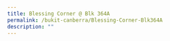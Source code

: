 ```yaml
---
title: Blessing Corner @ Blk 364A​
permalink: /bukit-canberra/Blessing-Corner-Blk364A
description: ""
---
```

